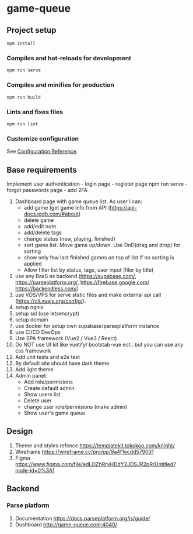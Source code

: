 # game-queue

## Project setup
```
npm install
```

### Compiles and hot-reloads for development
```
npm run serve
```

### Compiles and minifies for production
```
npm run build
```

### Lints and fixes files
```
npm run lint
```

### Customize configuration
See [Configuration Reference](https://cli.vuejs.org/config/).

## Base requirements
Implement user authentication
    - login page
    - register page	npm run serve
    - forgot passwords page
    - add 2FA	
1. Dashboard page with game queue list. 
As user I can:
    - add game (get game info from API (https://api-docs.igdb.com/#about)	
    - delete game
    - add/edit note	
    - add/delete tags
    - change status (new, playing, finished)
    - sort game list. Move game up/down. Use DnD(drag and drop) for sorting	
    - show only few last finished games on top of list If no sorting is applied	
    - Allow filter list by status, tags, user input (filer by title)	
1. use any BaaS as backend (https://supabase.com/, https://parseplatform.org/, https://firebase.google.com/ https://backendless.com/)
1. use VDS/VPS for serve static files and make external api call (https://cli.vuejs.org/config/).
1. setup ngnix	
1. setup ssl (use letsencrypt) 	
1. setup domain	
1. use docker for setup own supabase/parseplatform instance	
1. use CI/CD DevOps	
1. Use SPA framework (Vue2 / Vue3 / React)	
1. Do NOT use UI kit like vuetify/ bootstab-vue ect.. but you can use any css framework	
2. Add unit tests and e2e test	
3. By default site should have dark theme	
4. Add light theme	
5. Admin panel:	
    - Add role/permisions 	
    - Create default admin	
    - Show users list 	
    - Delete user	
    - change user role/permisions (make admin)	
    - Show user's game queue 

## Design

1. Theme and styles refence https://templatekit.tokokoo.com/knight/
1. Wireframe https://wireframe.cc/pro/pp/9a4f1ecdd579031
1. Figma https://www.figma.com/file/edLOZhRrvHDdY2JDSJR2pR/Untitled?node-id=0%3A1

## Backend

### Parse platform
1. Documentation https://docs.parseplatform.org/js/guide/
2. Dushboard http://game-queue.com:4040/

    
